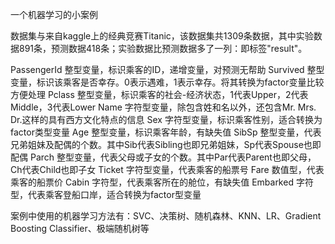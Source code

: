 
一个机器学习的小案例

数据集与来自kaggle上的经典竞赛Titanic，该数据集共1309条数据，其中实验数据891条，预测数据418条；实验数据比预测数据多了一列：即标签"result"。

PassengerId 整型变量，标识乘客的ID，递增变量，对预测无帮助
Survived 整型变量，标识该乘客是否幸存。0表示遇难，1表示幸存。将其转换为factor变量比较方便处理
Pclass 整型变量，标识乘客的社会-经济状态，1代表Upper，2代表Middle，3代表Lower
Name 字符型变量，除包含姓和名以外，还包含Mr. Mrs. Dr.这样的具有西方文化特点的信息
Sex 字符型变量，标识乘客性别，适合转换为factor类型变量
Age 整型变量，标识乘客年龄，有缺失值
SibSp 整型变量，代表兄弟姐妹及配偶的个数。其中Sib代表Sibling也即兄弟姐妹，Sp代表Spouse也即配偶
Parch 整型变量，代表父母或子女的个数。其中Par代表Parent也即父母，Ch代表Child也即子女
Ticket 字符型变量，代表乘客的船票号
Fare 数值型，代表乘客的船票价
Cabin 字符型，代表乘客所在的舱位，有缺失值
Embarked 字符型，代表乘客登船口岸，适合转换为factor型变量

案例中使用的机器学习方法有：SVC、决策树、随机森林、KNN、LR、Gradient Boosting Classifier、极端随机树等